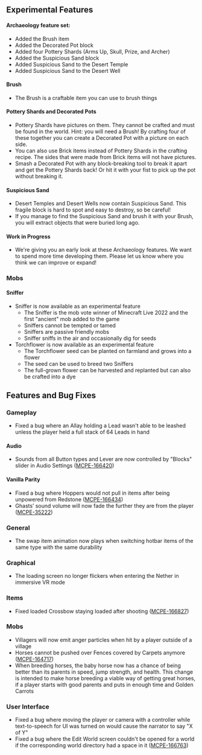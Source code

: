 ## **Experimental Features**

#### **Archaeology feature set:**

- Added the Brush item
- Added the Decorated Pot block
- Added four Pottery Shards (Arms Up, Skull, Prize, and Archer)
- Added the Suspicious Sand block
- Added Suspicious Sand to the Desert Temple
- Added Suspicious Sand to the Desert Well

#### **Brush**

- The Brush is a craftable item you can use to brush things

#### **Pottery Shards and Decorated Pots**

- Pottery Shards have pictures on them. They cannot be crafted and must be found in the world. Hint: you will need a Brush! By crafting four of these together you can create a Decorated Pot with a picture on each side.
- You can also use Brick items instead of Pottery Shards in the crafting recipe. The sides that were made from Brick items will not have pictures.
- Smash a Decorated Pot with any block-breaking tool to break it apart and get the Pottery Shards back! Or hit it with your fist to pick up the pot without breaking it.

#### **Suspicious Sand**

- Desert Temples and Desert Wells now contain Suspicious Sand. This fragile block is hard to spot and easy to destroy, so be careful!
- If you manage to find the Suspicious Sand and brush it with your Brush, you will extract objects that were buried long ago.

#### **Work in Progress**

- We're giving you an early look at these Archaeology features. We want to spend more time developing them. Please let us know where you think we can improve or expand!

### **Mobs**

#### **Sniffer**

- Sniffer is now available as an experimental feature
  - The Sniffer is the mob vote winner of Minecraft Live 2022 and the first "ancient" mob added to the game
  - Sniffers cannot be tempted or tamed
  - Sniffers are passive friendly mobs
  - Sniffer sniffs in the air and occasionally dig for seeds
- Torchflower is now available as an experimental feature
  - The Torchflower seed can be planted on farmland and grows into a flower
  - The seed can be used to breed two Sniffers
  - The full-grown flower can be harvested and replanted but can also be crafted into a dye

## **Features and Bug Fixes**

### **Gameplay**

- Fixed a bug where an Allay holding a Lead wasn't able to be leashed unless the player held a full stack of 64 Leads in hand

#### **Audio**

- Sounds from all Button types and Lever are now controlled by "Blocks" slider in Audio Settings ([MCPE-166420](https://bugs.mojang.com/browse/MCPE-166420))

#### **Vanilla Parity**

- Fixed a bug where Hoppers would not pull in items after being unpowered from Redstone ([MCPE-166434](https://bugs.mojang.com/browse/MCPE-166434))
- Ghasts’ sound volume will now fade the further they are from the player ([MCPE-35222](https://bugs.mojang.com/browse/MCPE-35222))

### **General**

- The swap item animation now plays when switching hotbar items of the same type with the same durability

### **Graphical**

- The loading screen no longer flickers when entering the Nether in immersive VR mode

### **Items**

- Fixed loaded Crossbow staying loaded after shooting ([MCPE-166827](https://bugs.mojang.com/browse/MCPE-166827))

### **Mobs**

- Villagers will now emit anger particles when hit by a player outside of a village
- Horses cannot be pushed over Fences covered by Carpets anymore ([MCPE-164717](https://bugs.mojang.com/browse/MCPE-164717))
- When breeding horses, the baby horse now has a chance of being better than its parents in speed, jump strength, and health. This change is intended to make horse breeding a viable way of getting great horses, if a player starts with good parents and puts in enough time and Golden Carrots

### **User Interface**

- Fixed a bug where moving the player or camera with a controller while text-to-speech for UI was turned on would cause the narrator to say "X of Y"
- Fixed a bug where the Edit World screen couldn't be opened for a world if the corresponding world directory had a space in it ([MCPE-166763](https://bugs.mojang.com/browse/MCPE-166763))
